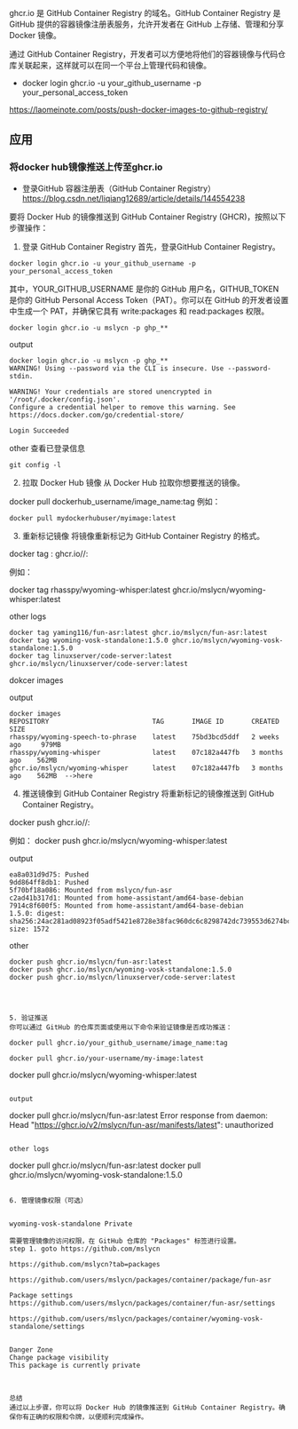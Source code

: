 ghcr.io 是 GitHub Container Registry 的域名。GitHub Container Registry 是 GitHub 提供的容器镜像注册表服务，允许开发者在 GitHub 上存储、管理和分享 Docker 镜像。

通过 GitHub Container Registry，开发者可以方便地将他们的容器镜像与代码仓库关联起来，这样就可以在同一个平台上管理代码和镜像。

- docker login ghcr.io -u your_github_username -p your_personal_access_token

https://laomeinote.com/posts/push-docker-images-to-github-registry/

## 应用
### 将docker hub镜像推送上传至ghcr.io


- 登录GitHub 容器注册表（GitHub Container Registry）
https://blog.csdn.net/liqiang12689/article/details/144554238



要将 Docker Hub 的镜像推送到 GitHub Container Registry (GHCR)，按照以下步骤操作：

1. 登录 GitHub Container Registry
首先，登录GitHub Container Registry。

~~~
docker login ghcr.io -u your_github_username -p your_personal_access_token
~~~
其中，YOUR_GITHUB_USERNAME 是你的 GitHub 用户名，GITHUB_TOKEN 是你的 GitHub Personal Access Token（PAT）。你可以在 GitHub 的开发者设置中生成一个 PAT，并确保它具有 write:packages 和 read:packages 权限。

~~~
docker login ghcr.io -u mslycn -p ghp_**
~~~
output
~~~
docker login ghcr.io -u mslycn -p ghp_**
WARNING! Using --password via the CLI is insecure. Use --password-stdin.

WARNING! Your credentials are stored unencrypted in '/root/.docker/config.json'.
Configure a credential helper to remove this warning. See
https://docs.docker.com/go/credential-store/

Login Succeeded
~~~

other
查看已登录信息
~~~
git config -l
~~~


2. 拉取 Docker Hub 镜像
从 Docker Hub 拉取你想要推送的镜像。


docker pull dockerhub_username/image_name:tag
例如：
~~~
docker pull mydockerhubuser/myimage:latest
~~~

3. 重新标记镜像
将镜像重新标记为 GitHub Container Registry 的格式。

docker tag <your-image-name>:<tag> ghcr.io/<your-github-username>/<your-image-name>:<tag>

例如：

docker tag rhasspy/wyoming-whisper:latest ghcr.io/mslycn/wyoming-whisper:latest

other logs
~~~
docker tag yaming116/fun-asr:latest ghcr.io/mslycn/fun-asr:latest
docker tag wyoming-vosk-standalone:1.5.0 ghcr.io/mslycn/wyoming-vosk-standalone:1.5.0
docker tag linuxserver/code-server:latest ghcr.io/mslycn/linuxserver/code-server:latest
~~~

dokcer images

output
~~~
docker images
REPOSITORY                          TAG       IMAGE ID       CREATED         SIZE
rhasspy/wyoming-speech-to-phrase    latest    75bd3bcd5ddf   2 weeks ago     979MB
rhasspy/wyoming-whisper             latest    07c182a447fb   3 months ago    562MB
ghcr.io/mslycn/wyoming-whisper      latest    07c182a447fb   3 months ago    562MB  -->here

~~~

4. 推送镜像到 GitHub Container Registry
将重新标记的镜像推送到 GitHub Container Registry。

docker push ghcr.io/<your-github-username>/<your-image-name>:<tag>

例如：
docker push ghcr.io/mslycn/wyoming-whisper:latest

output
~~~
ea8a031d9d75: Pushed 
9dd864ff8db1: Pushed 
5f70bf18a086: Mounted from mslycn/fun-asr 
c2ad41b317d1: Mounted from home-assistant/amd64-base-debian 
7914c8f600f5: Mounted from home-assistant/amd64-base-debian 
1.5.0: digest: sha256:24ac281ad08923f05adf5421e8728e38fac960dc6c8298742dc739553d6274bc size: 1572
~~~


other
~~~
docker push ghcr.io/mslycn/fun-asr:latest
docker push ghcr.io/mslycn/wyoming-vosk-standalone:1.5.0
docker push ghcr.io/mslycn/linuxserver/code-server:latest
~~~
~~~



5. 验证推送
你可以通过 GitHub 的仓库页面或使用以下命令来验证镜像是否成功推送：

docker pull ghcr.io/your_github_username/image_name:tag

docker pull ghcr.io/your-username/my-image:latest

~~~
docker pull ghcr.io/mslycn/wyoming-whisper:latest
~~~

output
~~~
docker pull ghcr.io/mslycn/fun-asr:latest
Error response from daemon: Head "https://ghcr.io/v2/mslycn/fun-asr/manifests/latest": unauthorized
~~~

other logs
~~~
docker pull ghcr.io/mslycn/fun-asr:latest
docker pull ghcr.io/mslycn/wyoming-vosk-standalone:1.5.0

~~~

6. 管理镜像权限（可选）


wyoming-vosk-standalone Private

需要管理镜像的访问权限，在 GitHub 仓库的 "Packages" 标签进行设置。
step 1. goto https://github.com/mslycn

https://github.com/mslycn?tab=packages

https://github.com/users/mslycn/packages/container/package/fun-asr

Package settings
https://github.com/users/mslycn/packages/container/fun-asr/settings

https://github.com/users/mslycn/packages/container/wyoming-vosk-standalone/settings


Danger Zone
Change package visibility
This package is currently private



总结
通过以上步骤，你可以将 Docker Hub 的镜像推送到 GitHub Container Registry。确保你有正确的权限和令牌，以便顺利完成操作。